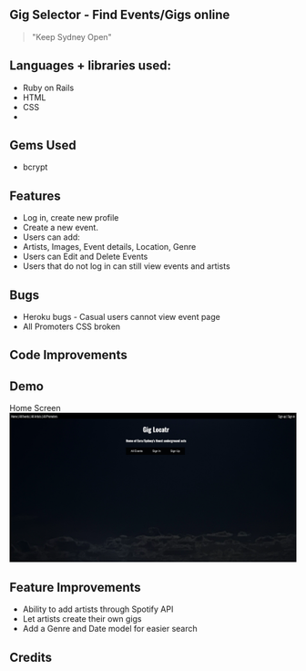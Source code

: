 Gig Selector - Find Events/Gigs online
-------------
>"Keep Sydney Open"

## Languages + libraries used:
- Ruby on Rails
- HTML
- CSS
- 

## Gems Used
- bcrypt

## Features
- Log in, create new profile
- Create a new event. 
- Users can add: 
- Artists, Images, Event details, Location, Genre
- Users can Edit and Delete Events
- Users that do not log in can still view events and artists

## Bugs
- Heroku bugs - Casual users cannot view event page
- All Promoters CSS broken

## Code Improvements


## Demo
Home Screen![Image of moon and home screen](/app/assets/images/Home_screen.png   "Optional Title")


## Feature Improvements
- Ability to add artists through Spotify API
- Let artists create their own gigs
- Add a Genre and Date model for easier search


## Credits

